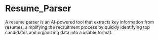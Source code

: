 # Resume_Parser
A resume parser is an AI-powered tool that extracts key information from resumes, simplifying the recruitment process by quickly identifying top candidates and organizing data into a usable format.
